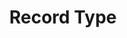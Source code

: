 ---
title: 'Record Type'
description: 'Both Java and Ballerina  provide a mechanism called "record" to define data structures and facilitate data manipulation. <br>
In Java, the record class was introduced in Java 14, while Ballerina has built-in support for defining records.'
image:
---